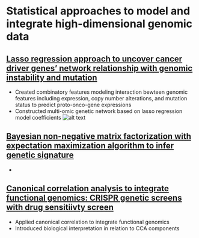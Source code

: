 # Statistical approaches to model and integrate high-dimensional genomic data 

## [Lasso regression approach to uncover cancer driver genes’ network relationship with genomic instability and mutation](https://github.com/estelleyao0530/Statistical-modeling/tree/main/Lasso%20regression%20approach%20to%20uncover%20cancer%20driver%20gene%20network)
- Created combinatory features modeling interaction bewteen genomic features including expression, copy number alterations, and mutation status to predict proto-onco-gene expressions 
- Constructed multi-omic genetic network based on lasso regression model coefficients 
![alt text](https://github.com/estelleyao0530/Statistical-modeling/blob/main/Figure/lasso_schematic.png)

## [Bayesian non-negative matrix factorization with expectation maximization algorithm to infer genetic signature]()
- 

## [Canonical correlation analysis to integrate functional genomics: CRISPR genetic screens with drug sensitiivty screen](https://github.com/estelleyao0530/Statistical-modeling/tree/main/Canonical%20correlation%20analysis)
- Applied canonical correlation to integrate functional genomics 
- Introduced biological interpretation in relation to CCA components 
